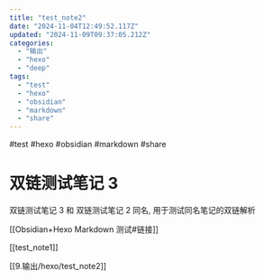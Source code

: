 ```yaml
---
title: "test_note2"
date: "2024-11-04T12:49:52.117Z"
updated: "2024-11-09T09:37:05.212Z"
categories:
  - "输出"
  - "hexo"
  - "deep"
tags:
  - "test"
  - "hexo"
  - "obsidian"
  - "markdown"
  - "share"
---
```


#test #hexo #obsidian #markdown #share
# 双链测试笔记 3

双链测试笔记 3 和 双链测试笔记 2 同名, 用于测试同名笔记的双链解析

[[Obsidian+Hexo Markdown 测试#链接]]

[[test_note1]]

[[9.输出/hexo/test_note2]]
